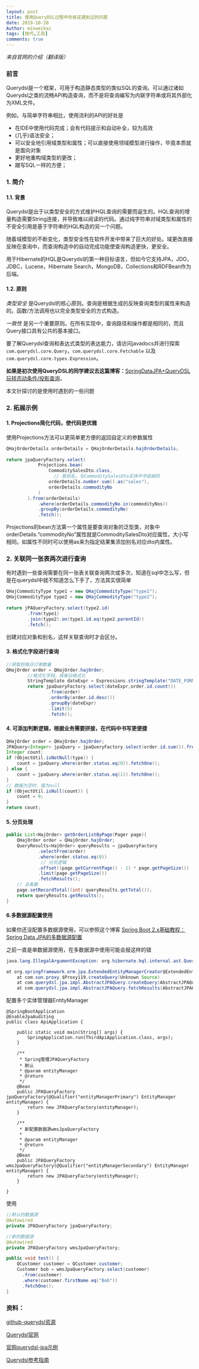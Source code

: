 ```yaml
---
layout: post
title: 使用QueryDSL过程中你肯定遇到过的问题
date: 2019-10-28
Author: minweikai
tags: [技巧,工具]
comments: true
---
```


*来自官网的介绍（翻译版）*

### 前言

Querydsl是一个框架，可用于构造静态类型的类似SQL的查询。可以通过诸如Querydsl之类的流畅API构造查询，而不是将查询编写为内联字符串或将其外部化为XML文件。

例如，与简单字符串相比，使用流利的API的好处是

- 在IDE中使用代码完成；会有代码提示和自动补全，较为高效
- (几乎)语法安全；
- 可以安全地引用域类型和属性；可以直接使用领域模型进行操作，毕竟本质就是面向对象
- 更好地重构域类型的更改；
- 跟写SQL一样的方便；

### 1. 简介

#### 1.1. 背景

Querydsl是出于以类型安全的方式维护HQL查询的需要而诞生的。HQL查询的增量构造需要String连接，并导致难以阅读的代码。通过纯字符串对域类型和属性的不安全引用是基于字符串的HQL构造的另一个问题。

随着域模型的不断变化，类型安全性在软件开发中带来了巨大的好处。域更改直接反映在查询中，而查询构造中的自动完成功能使查询构造更快，更安全。

用于Hibernate的HQL是Querydsl的第一种目标语言，但如今它支持JPA，JDO，JDBC，Lucene，Hibernate Search，MongoDB，Collections和RDFBean作为后端。

#### 1.2. 原则

*类型安全* 是Querydsl的核心原则。查询是根据生成的反映查询类型的属性来构造的。函数/方法调用也以完全类型安全的方式构造。

*一致性* 是另一个重要原则。在所有实现中，查询路径和操作都是相同的，而且Query接口具有公共的基本接口。

要了解Querydsl查询和表达式类型的表达能力，请访问javadocs并进行探索`com.querydsl.core.Query`，`com.querydsl.core.Fetchable` 以及`com.querydsl.core.types.Expression`。

**如果是初次使用QueryDSL的同学建议去这篇博客：**[SpringDataJPA+QueryDSL玩转态动条件/投影查询](https://blog.csdn.net/phapha1996/article/details/83614975)，

本文针探讨的是使用时遇到的一些问题

### 2. 拓展示例

#### 1. Projections简化代码，使代码更优雅

使用Projections方法可以更简单更方便的返回自定义的参数属性

```Java
QHajOrderDetails orderDetails = QHajOrderDetails.hajOrderDetails;
 
return jpaQueryFactory.select(
			Projections.bean(
				CommoditySalesDto.class,
                  // 取别名，与CommoditySalesDto实体中字段相同
				orderDetails.number.sum().as("sales"),
				orderDetails.commodityNo
			)
		).from(orderDetails)
			.where(orderDetails.commodityNo.in(commodityNos))
			.groupBy(orderDetails.commodityNo)
			.fetch();
```

Projections的bean方法第一个属性是要查询对象的泛型类，对象中orderDetails.“commodityNo”属性就是CommoditySalesDto对应属性，大小写相同。如属性不同时可以使用as来为指定结果集添加别名对应dto内属性。

### 2. 关联同一张表两次进行查询

有时遇到一些查询需要在同一张表关联查询两次或多次，知道在sql中怎么写，但是在querydsl中就不知道怎么下手了，方法其实很简单

```Java
QHajCommodityType type1 = new QHajCommodityType("type1");
QHajCommodityType type2 = new QHajCommodityType("type2");
 
return jPAQueryFactory.select(type2.id)
	    .from(type1)
	    .join(type2).on(type1.id.eq(type2.parentId))
		.fetch();
```

创建对应对象和别名，这样关联查询时才会区分。

#### 3. 格式化字段进行查询

```java
//获取到每日订单数量
QHajOrder order = QHajOrder.hajOrder;
		//格式化字段，按每日格式化
		StringTemplate dateExpr = Expressions.stringTemplate("DATE_FORMAT({0},'%Y-%m-%d')", order.createTime);
		return jpaQueryFactory.select(dateExpr,order.id.count())
				.from(order)
				.orderBy(order.id.desc())
				.groupBy(dateExpr)
				.limit(5)
				.fetch();
```

#### 4. 可添加判断逻辑，根据业务需要拼接，在代码中书写更便捷

```java
QHajOrder order = QHajOrder.hajOrder;
JPAQuery<Integer> jpaQuery = jpaQueryFactory.select(order.id.sum()).from(order);
Integer count;
if (ObjectUtil.isNotNull(type)) {
    count = jpaQuery.where(order.status.eq(0)).fetchOne();
} else {
    count = jpaQuery.where(order.status.eq(1)).fetchOne();
}
// 数据为空时，值为null
if (ObjectUtil.isNull(count)) {
    count = 0;
}
return count;
```

#### 5. 分页处理

```Java
public List<HajOrder> getOrderListByPage(Pager page){
	QHajOrder order = QHajOrder.hajOrder;
	QueryResults<HajOrder> queryResults = jpaQueryFactory
			.selectFrom(order)
			.where(order.status.eq(0))
        	 // 分页逻辑
			.offset((page.getCurrentPage() - 1) * page.getPageSize())
			.limit(page.getPageSize())
			.fetchResults();
    // 总条数
	page.setRecordTotal((int) queryResults.getTotal());
	return queryResults.getResults();
}
```

#### 6.多数据源配置使用

如果你还没配置多数据源使用，可以参照这个博客 [Spring Boot 2.x基础教程：Spring Data JPA的多数据源配置](http://blog.didispace.com/spring-boot-learning-21-3-8/)

之前一直是单数据源使用，在多数据源中使用可能会报这样的错

```java
java.lang.IllegalArgumentException: org.hibernate.hql.internal.ast.QuerySyntaxException: * is not mapped

at org.springframework.orm.jpa.ExtendedEntityManagerCreator$ExtendedEntityManagerInvocationHandler.invoke(ExtendedEntityManagerCreator.java:350)
	at com.sun.proxy.$Proxy119.createQuery(Unknown Source)
	at com.querydsl.jpa.impl.AbstractJPAQuery.createQuery(AbstractJPAQuery.java:101)
	at com.querydsl.jpa.impl.AbstractJPAQuery.fetchResults(AbstractJPAQuery.java:211)
```

配置多个实体管理器EntityManager

```
@SpringBootApplication
@EnableJpaAuditing
public class ApiApplication {

	public static void main(String[] args) {
		SpringApplication.run(ThirdApiApplication.class, args);
	}

	/**
	 * Spring管理JPAQueryFactory
	 * 默认
	 * @param entityManager
	 * @return
	 */
	@Bean
	public JPAQueryFactory jpaQueryFactory(@Qualifier("entityManagerPrimary") EntityManager entityManager) {
		return new JPAQueryFactory(entityManager);
	}

	/**
	 * 新配置数据源wmsJpaQueryFactory
	 *
	 * @param entityManager
	 * @return
	 */
	@Bean
	public JPAQueryFactory wmsJpaQueryFactory(@Qualifier("entityManagerSecondary") EntityManager entityManager) {
		return new JPAQueryFactory(entityManager);
	}

}
```

使用

```java
//默认的数据源
@Autowired
private JPAQueryFactory jpaQueryFactory;

//新的数据源
@Autowired
private JPAQueryFactory wmsJpaQueryFactory;

public void test() {
	QCustomer customer = QCustomer.customer;
    Customer bob = wmsJpaQueryFactory.select(customer)
      .from(customer)
      .where(customer.firstName.eq("Bob"))
      .fetchOne();
}

```

### 资料：

[github-querydsl资源](https://github.com/querydsl/querydsl/)

[Querydsl官网](http://www.querydsl.com/)

[官网querydsl-jpa示例](http://www.querydsl.com/static/querydsl/latest/reference/html/ch02.html#jpa_integration)

[Querydsl参考指南](http://www.querydsl.com/static/querydsl/4.1.3/reference/html_single/#preface)

